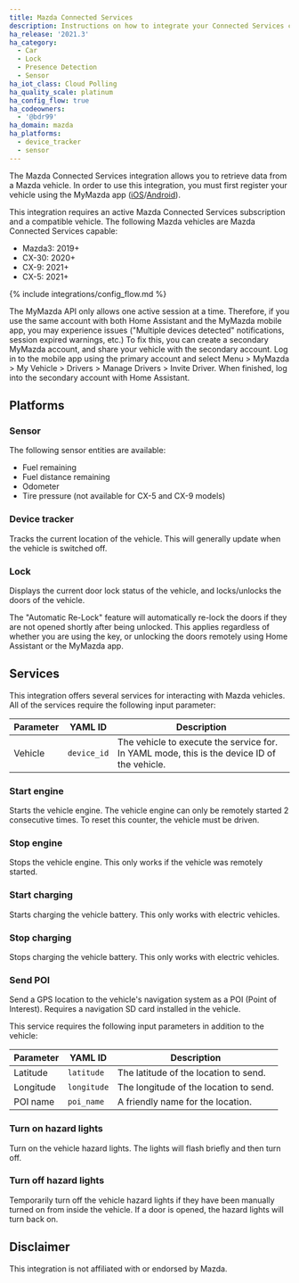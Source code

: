 ```yaml
---
title: Mazda Connected Services
description: Instructions on how to integrate your Connected Services capable Mazda vehicle with Home Assistant.
ha_release: '2021.3'
ha_category:
  - Car
  - Lock
  - Presence Detection
  - Sensor
ha_iot_class: Cloud Polling
ha_quality_scale: platinum
ha_config_flow: true
ha_codeowners:
  - '@bdr99'
ha_domain: mazda
ha_platforms:
  - device_tracker
  - sensor
---
```


The Mazda Connected Services integration allows you to retrieve data from a Mazda vehicle. In order to use this integration, you must first register your vehicle using the MyMazda app ([iOS](https://apps.apple.com/us/app/mymazda/id451886367)/[Android](https://play.google.com/store/apps/details?id=com.interrait.mymazda)).

This integration requires an active Mazda Connected Services subscription and a compatible vehicle. The following Mazda vehicles are Mazda Connected Services capable:

- Mazda3: 2019+
- CX-30: 2020+
- CX-9: 2021+
- CX-5: 2021+

{% include integrations/config_flow.md %}

<div class='note warning'>
    The MyMazda API only allows one active session at a time. Therefore, if you use the same account with both Home Assistant and the MyMazda mobile app, you may experience issues ("Multiple devices detected" notifications, session expired warnings, etc.) To fix this, you can create a secondary MyMazda account, and share your vehicle with the secondary account. Log in to the mobile app using the primary account and select Menu > MyMazda > My Vehicle > Drivers > Manage Drivers > Invite Driver. When finished, log into the secondary account with Home Assistant.
</div>

## Platforms

### Sensor

The following sensor entities are available:
- Fuel remaining
- Fuel distance remaining
- Odometer
- Tire pressure (not available for CX-5 and CX-9 models)

### Device tracker

Tracks the current location of the vehicle. This will generally update when the vehicle is switched off.

### Lock

Displays the current door lock status of the vehicle, and locks/unlocks the doors of the vehicle.

<div class='note info'>
    The "Automatic Re-Lock" feature will automatically re-lock the doors if they are not opened shortly after being unlocked. This applies regardless of whether you are using the key, or unlocking the doors remotely using Home Assistant or the MyMazda app.
</div>

## Services

This integration offers several services for interacting with Mazda vehicles. All of the services require the following input parameter:

| Parameter | YAML ID | Description |
| --------- | ------- | ----------- |
| Vehicle | `device_id` | The vehicle to execute the service for. In YAML mode, this is the device ID of the vehicle. |

### Start engine

Starts the vehicle engine. The vehicle engine can only be remotely started 2 consecutive times. To reset this counter, the vehicle must be driven.

### Stop engine

Stops the vehicle engine. This only works if the vehicle was remotely started.

### Start charging

Starts charging the vehicle battery. This only works with electric vehicles.

### Stop charging

Stops charging the vehicle battery. This only works with electric vehicles.

### Send POI

Send a GPS location to the vehicle's navigation system as a POI (Point of Interest). Requires a navigation SD card installed in the vehicle.

This service requires the following input parameters in addition to the vehicle:

| Parameter | YAML ID | Description |
| --------- | ------- | ----------- |
| Latitude | `latitude` | The latitude of the location to send. |
| Longitude | `longitude` | The longitude of the location to send. |
| POI name | `poi_name` | A friendly name for the location. |

### Turn on hazard lights

Turn on the vehicle hazard lights. The lights will flash briefly and then turn off.

### Turn off hazard lights

Temporarily turn off the vehicle hazard lights if they have been manually turned on from inside the vehicle. If a door is opened, the hazard lights will turn back on.

## Disclaimer

This integration is not affiliated with or endorsed by Mazda.